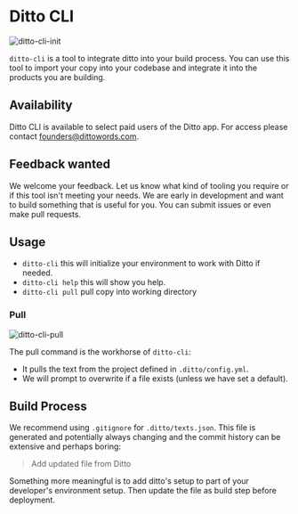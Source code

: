# Ditto CLI

![ditto-cli-init](https://user-images.githubusercontent.com/59497/91914546-33086500-ec6d-11ea-9712-56564a8bfb3f.gif)

`ditto-cli` is a tool to integrate ditto into your build process.  You can use this tool to import your copy into your codebase and integrate it into the products you are building.

## Availability

Ditto CLI is available to select paid users of the Ditto app.  For access please contact founders@dittowords.com.

## Feedback wanted

We welcome your feedback.
Let us know what kind of tooling you require or if this tool isn't meeting your needs.  We are early in development and want to build something that is useful for you.
You can submit issues or even make pull requests.

## Usage

* `ditto-cli` this will initialize your environment to work with Ditto if needed.
* `ditto-cli help` this will show you help.
* `ditto-cli pull` pull copy into working directory

### Pull

![ditto-cli-pull](https://user-images.githubusercontent.com/59497/91914557-356abf00-ec6d-11ea-867c-7d73dc95e90b.gif)

The pull command is the workhorse of `ditto-cli`:

* It pulls the text from the project defined in `.ditto/config.yml`.
* We will prompt to overwrite if a file exists (unless we have set a default).

## Build Process

We recommend using `.gitignore` for `.ditto/texts.json`.
This file is generated and potentially always changing and the commit history can be extensive and perhaps boring:

> Add updated file from Ditto

Something more meaningful is to add ditto's setup to part of your developer's environment setup.  Then update the file as build step before deployment.

